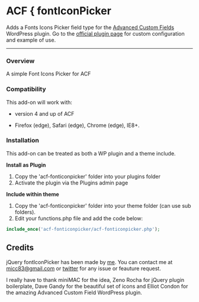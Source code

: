 # ACF { fontIconPicker

Adds a Fonts Icons Picker field type for the [Advanced Custom Fields](http://wordpress.org/extend/plugins/advanced-custom-fields/) WordPress plugin. Go to the [official plugin page](http://codeb.it/fonticonpicker/#acf) for custom configuration and example of use.

-----------------------

### Overview

A simple Font Icons Picker for ACF

### Compatibility

This add-on will work with:

* version 4 and up of ACF

* Firefox (edge), Safari (edge), Chrome (edge), IE8+.

### Installation

This add-on can be treated as both a WP plugin and a theme include.

**Install as Plugin**

1. Copy the 'acf-fonticonpicker' folder into your plugins folder
2. Activate the plugin via the Plugins admin page

**Include within theme**

1.	Copy the 'acf-fonticonpicker' folder into your theme folder (can use sub folders).
2.	Edit your functions.php file and add the code below:

```php
include_once('acf-fonticonpicker/acf-fonticonpicker.php');
```
## Credits

jQuery fontIconPicker has been made by [me](http://codeb.it). You can contact me at micc83@gmail.com or [twitter](https://twitter.com/Micc1983) for any issue or feauture request.

I really have to thank miniMAC for the idea, Zeno Rocha for jQuery plugin boilerplate, Dave Gandy for the beautiful set of icons and Elliot Condon for the amazing Advanced Custom Field WordPress plugin.
